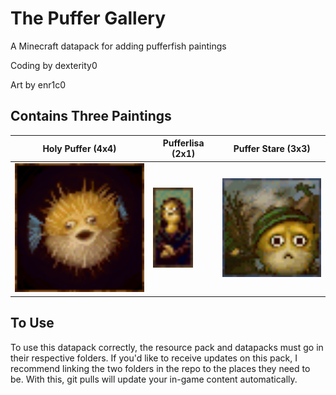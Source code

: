 # The Puffer Gallery
A Minecraft datapack for adding pufferfish paintings

Coding by dexterity0

Art by enr1c0

## Contains Three Paintings
| Holy Puffer (4x4) | Pufferlisa (2x1) | Puffer Stare (3x3) |
| ----------- | ---------- | ------------ |
| <img src="Puffer Gallery Resource Pack/assets/puffgallery/textures/painting/holy_puffer.png" alt="a very large pufferfish" width="256">            |<img src="Puffer Gallery Resource Pack/assets/puffgallery/textures/painting/puffalisa.png" alt="she has a slight smile" width="64">|<img src="Puffer Gallery Resource Pack/assets/puffgallery/textures/painting/puffer_stare.png" alt="he's seen things..." width="192">|

## To Use
To use this datapack correctly, the resource pack and datapacks must go in their respective folders. If you'd like to receive updates on this pack, I recommend linking the two folders in the repo to the places they need to be. With this, git pulls will update your in-game content automatically.
